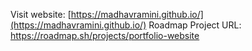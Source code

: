 Visit website: [https://madhavramini.github.io/](https://madhavramini.github.io/)
Roadmap Project URL: https://roadmap.sh/projects/portfolio-website
